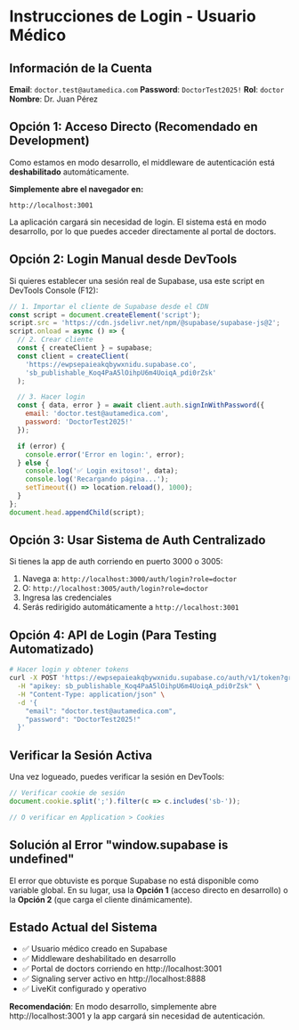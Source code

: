 # Instrucciones de Login - Usuario Médico

## Información de la Cuenta

**Email**: `doctor.test@autamedica.com`
**Password**: `DoctorTest2025!`
**Rol**: `doctor`
**Nombre**: Dr. Juan Pérez

## Opción 1: Acceso Directo (Recomendado en Development)

Como estamos en modo desarrollo, el middleware de autenticación está **deshabilitado** automáticamente.

**Simplemente abre el navegador en:**
```
http://localhost:3001
```

La aplicación cargará sin necesidad de login. El sistema está en modo desarrollo, por lo que puedes acceder directamente al portal de doctors.

## Opción 2: Login Manual desde DevTools

Si quieres establecer una sesión real de Supabase, usa este script en DevTools Console (F12):

```javascript
// 1. Importar el cliente de Supabase desde el CDN
const script = document.createElement('script');
script.src = 'https://cdn.jsdelivr.net/npm/@supabase/supabase-js@2';
script.onload = async () => {
  // 2. Crear cliente
  const { createClient } = supabase;
  const client = createClient(
    'https://ewpsepaieakqbywxnidu.supabase.co',
    'sb_publishable_Koq4PaA5lOihpU6m4UoiqA_pdi0rZsk'
  );

  // 3. Hacer login
  const { data, error } = await client.auth.signInWithPassword({
    email: 'doctor.test@autamedica.com',
    password: 'DoctorTest2025!'
  });

  if (error) {
    console.error('Error en login:', error);
  } else {
    console.log('✅ Login exitoso!', data);
    console.log('Recargando página...');
    setTimeout(() => location.reload(), 1000);
  }
};
document.head.appendChild(script);
```

## Opción 3: Usar Sistema de Auth Centralizado

Si tienes la app de auth corriendo en puerto 3000 o 3005:

1. Navega a: `http://localhost:3000/auth/login?role=doctor`
2. O: `http://localhost:3005/auth/login?role=doctor`
3. Ingresa las credenciales
4. Serás redirigido automáticamente a `http://localhost:3001`

## Opción 4: API de Login (Para Testing Automatizado)

```bash
# Hacer login y obtener tokens
curl -X POST 'https://ewpsepaieakqbywxnidu.supabase.co/auth/v1/token?grant_type=password' \
  -H "apikey: sb_publishable_Koq4PaA5lOihpU6m4UoiqA_pdi0rZsk" \
  -H "Content-Type: application/json" \
  -d '{
    "email": "doctor.test@autamedica.com",
    "password": "DoctorTest2025!"
  }'
```

## Verificar la Sesión Activa

Una vez logueado, puedes verificar la sesión en DevTools:

```javascript
// Verificar cookie de sesión
document.cookie.split(';').filter(c => c.includes('sb-'));

// O verificar en Application > Cookies
```

## Solución al Error "window.supabase is undefined"

El error que obtuviste es porque Supabase no está disponible como variable global. En su lugar, usa la **Opción 1** (acceso directo en desarrollo) o la **Opción 2** (que carga el cliente dinámicamente).

## Estado Actual del Sistema

- ✅ Usuario médico creado en Supabase
- ✅ Middleware deshabilitado en desarrollo
- ✅ Portal de doctors corriendo en http://localhost:3001
- ✅ Signaling server activo en http://localhost:8888
- ✅ LiveKit configurado y operativo

**Recomendación**: En modo desarrollo, simplemente abre http://localhost:3001 y la app cargará sin necesidad de autenticación.
